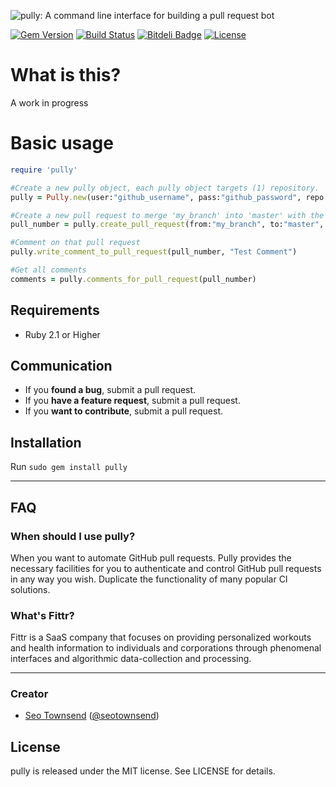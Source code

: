 ![pully: A command line interface for building a pull request bot](https://raw.githubusercontent.com/sotownsend/pully/master/logo.png)

[![Gem Version](https://badge.fury.io/rb/pully.svg)](http://badge.fury.io/rb/pully)
[![Build Status](https://travis-ci.org/sotownsend/Pully.svg?branch=master)](https://travis-ci.org/sotownsend/Pully)
[![Bitdeli Badge](https://d2weczhvl823v0.cloudfront.net/sotownsend/pully/trend.png)](https://bitdeli.com/free "Bitdeli Badge")
[![License](http://img.shields.io/badge/license-MIT-green.svg?style=flat)](https://github.com/sotownsend/pully/blob/master/LICENSE)

# What is this?

A work in progress

# Basic usage
```ruby
require 'pully'

#Create a new pully object, each pully object targets (1) repository.
pully = Pully.new(user:"github_username", pass:"github_password", repo:"my_repository")

#Create a new pull request to merge 'my_branch' into 'master' with the title 'My pull request' and the message 'Hey XXX...'
pull_number = pully.create_pull_request(from:"my_branch", to:"master", subject:"My pull request", message:"Hey XXXX, can you merge this for me?")

#Comment on that pull request
pully.write_comment_to_pull_request(pull_number, "Test Comment")

#Get all comments
comments = pully.comments_for_pull_request(pull_number)
```

## Requirements

- Ruby 2.1 or Higher

## Communication

- If you **found a bug**, submit a pull request.
- If you **have a feature request**, submit a pull request.
- If you **want to contribute**, submit a pull request.

## Installation

Run `sudo gem install pully`

---

## FAQ

### When should I use pully?

When you want to automate GitHub pull requests.  Pully provides the necessary facilities for you to authenticate and control GitHub pull requests in
any way you wish.  Duplicate the functionality of many popular CI solutions.

### What's Fittr?

Fittr is a SaaS company that focuses on providing personalized workouts and health information to individuals and corporations through phenomenal interfaces and algorithmic data-collection and processing.

* * *

### Creator

- [Seo Townsend](http://github.com/sotownsend) ([@seotownsend](https://twitter.com/seotownsend))

## License

pully is released under the MIT license. See LICENSE for details.
